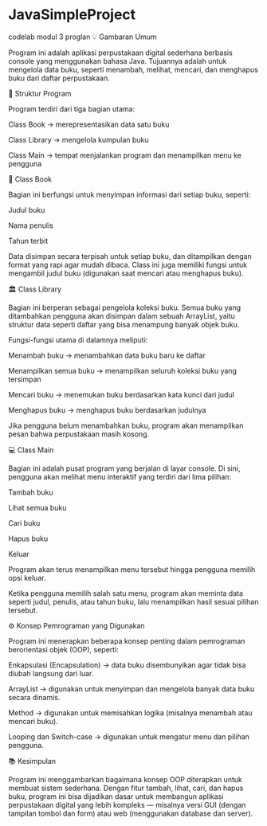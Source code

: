 # JavaSimpleProject
codelab modul 3 proglan
💡 Gambaran Umum

Program ini adalah aplikasi perpustakaan digital sederhana berbasis console yang menggunakan bahasa Java.
Tujuannya adalah untuk mengelola data buku, seperti menambah, melihat, mencari, dan menghapus buku dari daftar perpustakaan.

🧩 Struktur Program

Program terdiri dari tiga bagian utama:

Class Book → merepresentasikan data satu buku

Class Library → mengelola kumpulan buku

Class Main → tempat menjalankan program dan menampilkan menu ke pengguna

📘 Class Book

Bagian ini berfungsi untuk menyimpan informasi dari setiap buku, seperti:

Judul buku

Nama penulis

Tahun terbit

Data disimpan secara terpisah untuk setiap buku, dan ditampilkan dengan format yang rapi agar mudah dibaca.
Class ini juga memiliki fungsi untuk mengambil judul buku (digunakan saat mencari atau menghapus buku).

🏛️ Class Library

Bagian ini berperan sebagai pengelola koleksi buku.
Semua buku yang ditambahkan pengguna akan disimpan dalam sebuah ArrayList, yaitu struktur data seperti daftar yang bisa menampung banyak objek buku.

Fungsi-fungsi utama di dalamnya meliputi:

Menambah buku → menambahkan data buku baru ke daftar

Menampilkan semua buku → menampilkan seluruh koleksi buku yang tersimpan

Mencari buku → menemukan buku berdasarkan kata kunci dari judul

Menghapus buku → menghapus buku berdasarkan judulnya

Jika pengguna belum menambahkan buku, program akan menampilkan pesan bahwa perpustakaan masih kosong.

💻 Class Main

Bagian ini adalah pusat program yang berjalan di layar console.
Di sini, pengguna akan melihat menu interaktif yang terdiri dari lima pilihan:

Tambah buku

Lihat semua buku

Cari buku

Hapus buku

Keluar

Program akan terus menampilkan menu tersebut hingga pengguna memilih opsi keluar.

Ketika pengguna memilih salah satu menu, program akan meminta data seperti judul, penulis, atau tahun buku, lalu menampilkan hasil sesuai pilihan tersebut.

⚙️ Konsep Pemrograman yang Digunakan

Program ini menerapkan beberapa konsep penting dalam pemrograman berorientasi objek (OOP), seperti:

Enkapsulasi (Encapsulation) → data buku disembunyikan agar tidak bisa diubah langsung dari luar.

ArrayList → digunakan untuk menyimpan dan mengelola banyak data buku secara dinamis.

Method → digunakan untuk memisahkan logika (misalnya menambah atau mencari buku).

Looping dan Switch-case → digunakan untuk mengatur menu dan pilihan pengguna.

📚 Kesimpulan

Program ini menggambarkan bagaimana konsep OOP diterapkan untuk membuat sistem sederhana.
Dengan fitur tambah, lihat, cari, dan hapus buku, program ini bisa dijadikan dasar untuk membangun aplikasi perpustakaan digital yang lebih kompleks — misalnya versi GUI (dengan tampilan tombol dan form) atau web (menggunakan database dan server).